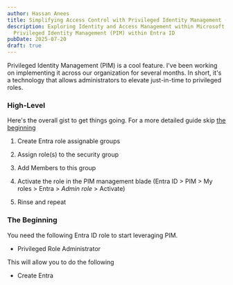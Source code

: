 ```yaml
---
author: Hassan Anees
title: Simplifying Access Control with Privileged Identity Management (PIM)
description: Exploring Identity and Access Management within Microsoft with
  Privileged Identity Management (PIM) within Entra ID
pubDate: 2025-07-20
draft: true
---
```

Privileged Identity Management (PIM) is a cool feature. I've been working on implementing it across our organization for several months. In short, it's a technology that allows administrators to elevate just-in-time to privileged roles.

### High-Level

Here's the overall gist to get things going. For a more detailed guide skip [the beginning](#the-beginning)

1.  Create Entra role assignable groups
    
2.  Assign role(s) to the security group
    
3.  Add Members to this group
    
4.  Activate the role in the PIM management blade (Entra ID > PIM > My roles > Entra > _Admin role_ > Activate)
    
5.  Rinse and repeat
    

### The Beginning

You need the following Entra ID role to start leveraging PIM.

*   Privileged Role Administrator
    

This will allow you to do the following

*   Create Entra
